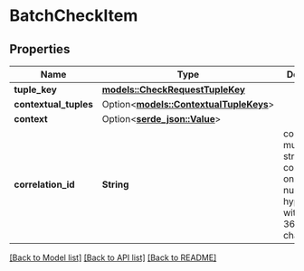 # BatchCheckItem

## Properties

Name | Type | Description | Notes
------------ | ------------- | ------------- | -------------
**tuple_key** | [**models::CheckRequestTupleKey**](CheckRequestTupleKey.md) |  | 
**contextual_tuples** | Option<[**models::ContextualTupleKeys**](ContextualTupleKeys.md)> |  | [optional]
**context** | Option<[**serde_json::Value**](.md)> |  | [optional]
**correlation_id** | **String** | correlation_id must be a string containing only letters, numbers, or hyphens, with length ≤ 36 characters. | 

[[Back to Model list]](../README.md#documentation-for-models) [[Back to API list]](../README.md#documentation-for-api-endpoints) [[Back to README]](../README.md)


